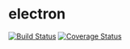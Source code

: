 # electron
[![Build Status](https://secure.travis-ci.org/cpaqui/electron.png?branch=master)](https://travis-ci.org/cpaqui/electron)
[![Coverage Status](https://coveralls.io/repos/cpaqui/electron/badge.svg?branch=master)](https://coveralls.io/r/cpaqui/electron/?branch=master)
